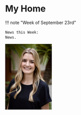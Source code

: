 # My Home

!!! note "Week of September 23rd"

    News this Week: 
    News. 

<img src="https://raw.githubusercontent.com/bhadley11/FOSSF24-tutorial/refs/heads/main/docs/assets/Headshot_Brielle%20Hadley.jpg" alt="Your Name" style="width:150px; height:auto;">
